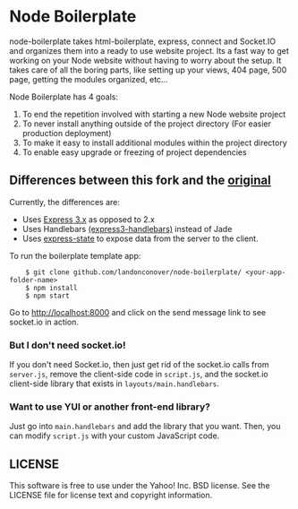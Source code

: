 Node Boilerplate
=================
node-boilerplate takes html-boilerplate, express, connect and Socket.IO and organizes them into a ready to use website project. Its a fast way to get working on your Node website without having to worry about the setup. It takes care of all the boring parts, like setting up your views, 404 page, 500 page, getting the modules organized, etc... 

Node Boilerplate has 4 goals:

1. To end the repetition involved with starting a new Node website project
2. To never install anything outside of the project directory (For easier production deployment)
3. To make it easy to install additional modules within the project directory
4. To enable easy upgrade or freezing of project dependencies  

Differences between this fork and the [original](https://github.com/robrighter/node-boilerplate)
----------------------------------------------

Currently, the differences are:

* Uses [Express 3.x](https://github.com/visionmedia/express/wiki/Migrating-from-2.x-to-3.x) as opposed to 2.x
* Uses Handlebars [(express3-handlebars)](https://github.com/ericf/express3-handlebars) instead of Jade
* Uses [express-state](https://github.com/yahoo/express-state) to expose data from the server to the client. 

To run the boilerplate template app:

```shell
    $ git clone github.com/landonconover/node-boilerplate/ <your-app-folder-name>
    $ npm install
    $ npm start
```

Go to [http://localhost:8000](http://localhost:8000) and click on the send message link to see socket.io in action.

### But I don't need socket.io!

If you don't need Socket.io, then just get rid of the socket.io calls from `server.js`, remove the client-side code in `script.js`, and the socket.io client-side library that exists in `layouts/main.handlebars`.

### Want to use YUI or another front-end library?

Just go into `main.handlebars` and add the library that you want. Then, you can modify `script.js` with your custom JavaScript code. 

LICENSE
-------
This software is free to use under the Yahoo! Inc. BSD license. See the LICENSE file for license text and copyright information.
